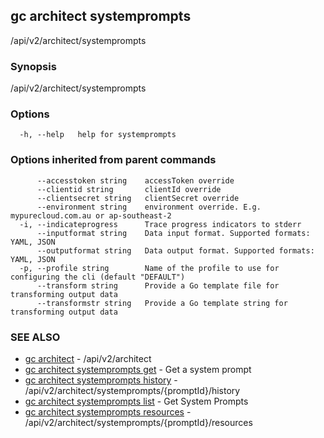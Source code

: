 ## gc architect systemprompts

/api/v2/architect/systemprompts

### Synopsis

/api/v2/architect/systemprompts

### Options

```
  -h, --help   help for systemprompts
```

### Options inherited from parent commands

```
      --accesstoken string    accessToken override
      --clientid string       clientId override
      --clientsecret string   clientSecret override
      --environment string    environment override. E.g. mypurecloud.com.au or ap-southeast-2
  -i, --indicateprogress      Trace progress indicators to stderr
      --inputformat string    Data input format. Supported formats: YAML, JSON
      --outputformat string   Data output format. Supported formats: YAML, JSON
  -p, --profile string        Name of the profile to use for configuring the cli (default "DEFAULT")
      --transform string      Provide a Go template file for transforming output data
      --transformstr string   Provide a Go template string for transforming output data
```

### SEE ALSO

* [gc architect](gc_architect.html)	 - /api/v2/architect
* [gc architect systemprompts get](gc_architect_systemprompts_get.html)	 - Get a system prompt
* [gc architect systemprompts history](gc_architect_systemprompts_history.html)	 - /api/v2/architect/systemprompts/{promptId}/history
* [gc architect systemprompts list](gc_architect_systemprompts_list.html)	 - Get System Prompts
* [gc architect systemprompts resources](gc_architect_systemprompts_resources.html)	 - /api/v2/architect/systemprompts/{promptId}/resources


